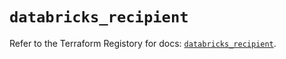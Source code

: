 # `databricks_recipient`

Refer to the Terraform Registory for docs: [`databricks_recipient`](https://registry.terraform.io/providers/databricks/databricks/1.28.1/docs/resources/recipient).
